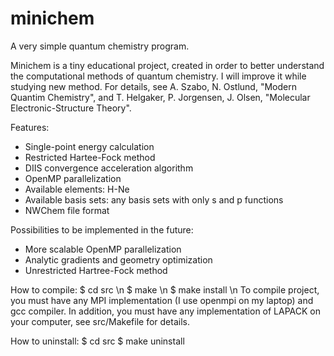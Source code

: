 # minichem
A very simple quantum chemistry program.

Minichem is a tiny educational project, created in order to better understand the computational methods of quantum chemistry. I will improve it while studying new method.
For details, see A. Szabo, N. Ostlund, "Modern Quantim Chemistry", and T. Helgaker, P. Jorgensen, J. Olsen, "Molecular Electronic-Structure Theory".

Features:
 - Single-point energy calculation
 - Restricted Hartee-Fock method
 - DIIS convergence acceleration algorithm
 - OpenMP parallelization
 - Available elements: H-Ne
 - Available basis sets: any basis sets with only s and p functions
 - NWChem file format
 
Possibilities to be implemented in the future:
 - More scalable OpenMP parallelization
 - Analytic gradients and geometry optimization
 - Unrestricted Hartree-Fock method
 
How to compile:
$ cd src \n
$ make \n
$ make install \n
To compile project, you must have any MPI implementation (I use openmpi on my laptop) and gcc compiler.
In addition, you must have any implementation of LAPACK on your computer, see src/Makefile for details.

How to uninstall:
$ cd src
$ make uninstall
